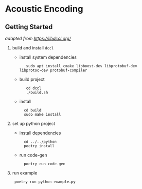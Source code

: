 # Acoustic Encoding

## Getting Started

*adapted from https://libdccl.org/*

1. build and install `dccl`
   - install system dependencies

            sudo apt install cmake libboost-dev libprotobuf-dev libprotoc-dev protobuf-compiler

   - build project

            cd dccl
            ./build.sh

    - install

            cd build
            sudo make install

2. set up python project
    - install dependencies
  
            cd ../../python
            poetry install

    - run code-gen

            poetry run code-gen

3. run example

        poetry run python example.py